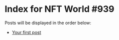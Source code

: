 # Index for NFT World #939
Posts will be displayed in the order below:

- [Your first post](./001-first.md)

